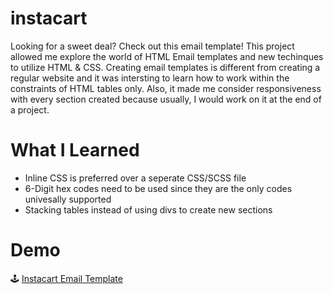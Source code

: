 # instacart
Looking for a sweet deal? Check out this email template! This project allowed me explore the world of HTML Email templates and new techinques to utilize HTML & CSS. 
Creating email templates is different from creating a regular website and it was intersting to learn how to work within the constraints of HTML tables only. Also, it made me 
consider responsiveness with every section created because usually, I would work on it at the end of a project.

# What I Learned 
* Inline CSS is preferred over a seperate CSS/SCSS file
* 6-Digit hex codes need to be used since they are the only codes univesally supported 
* Stacking tables instead of using divs to create new sections

# Demo
🕹 [Instacart Email Template](https://bubblegumloco.github.io/instacart/)
